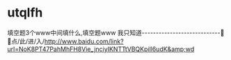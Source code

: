 # utqlfh
填空题3个www中间填什么,填空题www 我只知道----------------------------🦀🦀点/此/进/入/http://www.baidu.com/link?url=NoK8PT47PahMhFH8Vie_jnciyIKNTTtVBQKpill6udK&amp;wd
